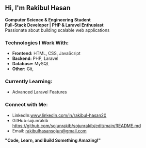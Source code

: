 ## Hi, I'm Rakibul Hasan 

 **Computer Science & Engineering Student**  
 **Full-Stack Developer | PHP & Laravel Enthusiast**  
 Passionate about building scalable web applications  

###  Technologies I Work With:
- **Frontend:** HTML, CSS, JavaScript  
- **Backend:** PHP, Laravel  
- **Database:** MySQL  
- **Other:** Git,  

###  Currently Learning:
- Advanced Laravel Features  
###  Connect with Me:
- LinkedIn:www.linkedin.com/in/rakibul-hasan20
- GitHub:sojunrakib https://github.com/sojunrakib/sojunrakib/edit/main/README.md
- Email: rakibulhasansojun@gmail.com  

 **"Code, Learn, and Build Something Amazing!"**  
